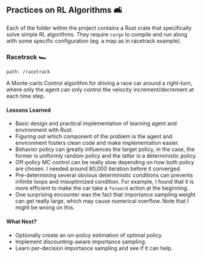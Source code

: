 ## Practices on RL Algorithms   :couch_and_lamp:

Each of the folder within the project contains a Rust crate that specifically solve simple RL algorithms. 
They require `cargo` to compile and run along with some specific configuration (eg. a map as in racetrack example).

### Racetrack :racing_car: 

`path: /racetrack`

A Monte-carlo Control algorithm for driving a race car around a right-turn, where only the agent can only control the 
velocity increment/decrement at each time step. 

#### Lessons Learned
 - Basic design and practical implementation of learning agent and environment with Rust. 
 - Figuring out which component of the problem is the agent and environment fosters clean code and make implementation easier.
 - Behavior policy can greatly influences the target policy, in the case, the former is uniformly random policy and the latter is a deterministic policy. 
 - Off-policy MC control can be really slow depending on how both policy are chosen. I needed around 80,000 iteration before it converged.
 - Pre-determining several obvious deterministic conditions can prevents infinite loops and misoptimized condition. For example, I found that it is more efficient to make the car take a `forward` action at the beginning. 
 - One surprising encounter was the fact that importance sampling weight can get really large, which may cause numerical overflow. Note that I might be wrong on this.
 
#### What Next?
 - Optionally create an on-policy estimation of optimal policy.
 - Implement discounting-aware importance sampling.
 - Learn per-decision importance sampling and see if it can help.
